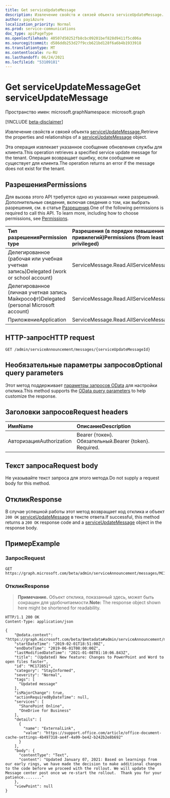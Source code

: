 ```yaml
---
title: Get serviceUpdateMessage
description: Извлечение свойств и связей объекта serviceUpdateMessage.
author: payiAzure
localization_priority: Normal
ms.prod: service-communications
doc_type: apiPageType
ms.openlocfilehash: 40507d50252fb8cbc09201bef828d9411f5cd06a
ms.sourcegitcommit: d586ddb253d27f9ccb621bd128f6a6b4b1933918
ms.translationtype: MT
ms.contentlocale: ru-RU
ms.lasthandoff: 06/24/2021
ms.locfileid: "53109181"
---
```

# <a name="get-serviceupdatemessage"></a><span data-ttu-id="b275d-103">Get serviceUpdateMessage</span><span class="sxs-lookup"><span data-stu-id="b275d-103">Get serviceUpdateMessage</span></span>
<span data-ttu-id="b275d-104">Пространство имен: microsoft.graph</span><span class="sxs-lookup"><span data-stu-id="b275d-104">Namespace: microsoft.graph</span></span>

[!INCLUDE [beta-disclaimer](../../includes/beta-disclaimer.md)]

<span data-ttu-id="b275d-105">Извлечение свойств и связей объекта [serviceUpdateMessage.](../resources/serviceupdatemessage.md)</span><span class="sxs-lookup"><span data-stu-id="b275d-105">Retrieve the properties and relationships of a [serviceUpdateMessage](../resources/serviceupdatemessage.md) object.</span></span>

<span data-ttu-id="b275d-106">Эта операция извлекает указанное сообщение обновления службы для клиента.</span><span class="sxs-lookup"><span data-stu-id="b275d-106">This operation retrieves a specified service update message for the tenant.</span></span> <span data-ttu-id="b275d-107">Операция возвращает ошибку, если сообщение не существует для клиента.</span><span class="sxs-lookup"><span data-stu-id="b275d-107">The operation returns an error if the message does not exist for the tenant.</span></span>

## <a name="permissions"></a><span data-ttu-id="b275d-108">Разрешения</span><span class="sxs-lookup"><span data-stu-id="b275d-108">Permissions</span></span>
<span data-ttu-id="b275d-p102">Для вызова этого API требуется одно из указанных ниже разрешений. Дополнительные сведения, включая сведения о том, как выбрать разрешения, см. в статье [Разрешения](/graph/permissions-reference).</span><span class="sxs-lookup"><span data-stu-id="b275d-p102">One of the following permissions is required to call this API. To learn more, including how to choose permissions, see [Permissions](/graph/permissions-reference).</span></span>

|<span data-ttu-id="b275d-111">Тип разрешения</span><span class="sxs-lookup"><span data-stu-id="b275d-111">Permission type</span></span>|<span data-ttu-id="b275d-112">Разрешения (в порядке повышения привилегий)</span><span class="sxs-lookup"><span data-stu-id="b275d-112">Permissions (from least to most privileged)</span></span>|
|:---|:---|
|<span data-ttu-id="b275d-113">Делегированное (рабочая или учебная учетная запись)</span><span class="sxs-lookup"><span data-stu-id="b275d-113">Delegated (work or school account)</span></span>|<span data-ttu-id="b275d-114">ServiceMessage.Read.All</span><span class="sxs-lookup"><span data-stu-id="b275d-114">ServiceMessage.Read.All</span></span>|
|<span data-ttu-id="b275d-115">Делегированное (личная учетная запись Майкрософт)</span><span class="sxs-lookup"><span data-stu-id="b275d-115">Delegated (personal Microsoft account)</span></span>|<span data-ttu-id="b275d-116">ServiceMessage.Read.All</span><span class="sxs-lookup"><span data-stu-id="b275d-116">ServiceMessage.Read.All</span></span>|
|<span data-ttu-id="b275d-117">Приложение</span><span class="sxs-lookup"><span data-stu-id="b275d-117">Application</span></span>|<span data-ttu-id="b275d-118">ServiceMessage.Read.All</span><span class="sxs-lookup"><span data-stu-id="b275d-118">ServiceMessage.Read.All</span></span>|

## <a name="http-request"></a><span data-ttu-id="b275d-119">HTTP-запрос</span><span class="sxs-lookup"><span data-stu-id="b275d-119">HTTP request</span></span>

<!-- {
  "blockType": "ignored"
}
-->
``` http
GET /admin/serviceAnnouncement/messages/{serviceUpdateMessageId}
```

## <a name="optional-query-parameters"></a><span data-ttu-id="b275d-120">Необязательные параметры запросов</span><span class="sxs-lookup"><span data-stu-id="b275d-120">Optional query parameters</span></span>
<span data-ttu-id="b275d-121">Этот метод поддерживает [параметры запросов OData](/graph/query-parameters) для настройки отклика.</span><span class="sxs-lookup"><span data-stu-id="b275d-121">This method supports the [OData query parameters](/graph/query-parameters) to help customize the response.</span></span>

## <a name="request-headers"></a><span data-ttu-id="b275d-122">Заголовки запросов</span><span class="sxs-lookup"><span data-stu-id="b275d-122">Request headers</span></span>
|<span data-ttu-id="b275d-123">Имя</span><span class="sxs-lookup"><span data-stu-id="b275d-123">Name</span></span>|<span data-ttu-id="b275d-124">Описание</span><span class="sxs-lookup"><span data-stu-id="b275d-124">Description</span></span>|
|:---|:---|
|<span data-ttu-id="b275d-125">Авторизация</span><span class="sxs-lookup"><span data-stu-id="b275d-125">Authorization</span></span>|<span data-ttu-id="b275d-p103">Bearer {токен}. Обязательный.</span><span class="sxs-lookup"><span data-stu-id="b275d-p103">Bearer {token}. Required.</span></span>|

## <a name="request-body"></a><span data-ttu-id="b275d-128">Текст запроса</span><span class="sxs-lookup"><span data-stu-id="b275d-128">Request body</span></span>
<span data-ttu-id="b275d-129">Не указывайте текст запроса для этого метода.</span><span class="sxs-lookup"><span data-stu-id="b275d-129">Do not supply a request body for this method.</span></span>

## <a name="response"></a><span data-ttu-id="b275d-130">Отклик</span><span class="sxs-lookup"><span data-stu-id="b275d-130">Response</span></span>

<span data-ttu-id="b275d-131">В случае успешной работы этот метод возвращает код отклика и объект `200 OK` [serviceUpdateMessage](../resources/serviceupdatemessage.md) в тексте ответа.</span><span class="sxs-lookup"><span data-stu-id="b275d-131">If successful, this method returns a `200 OK` response code and a [serviceUpdateMessage](../resources/serviceupdatemessage.md) object in the response body.</span></span>

## <a name="example"></a><span data-ttu-id="b275d-132">Пример</span><span class="sxs-lookup"><span data-stu-id="b275d-132">Example</span></span>

### <a name="request"></a><span data-ttu-id="b275d-133">Запрос</span><span class="sxs-lookup"><span data-stu-id="b275d-133">Request</span></span>
<!-- {
  "blockType": "request",
  "sampleKeys": ["MC172851"],
  "name": "get_serviceupdatemessage"
}
-->

``` http
GET https://graph.microsoft.com/beta/admin/serviceAnnouncement/messages/MC172851
```

### <a name="response"></a><span data-ttu-id="b275d-134">Отклик</span><span class="sxs-lookup"><span data-stu-id="b275d-134">Response</span></span>
><span data-ttu-id="b275d-135">**Примечание.** Объект отклика, показанный здесь, может быть сокращен для удобочитаемости.</span><span class="sxs-lookup"><span data-stu-id="b275d-135">**Note:** The response object shown here might be shortened for readability.</span></span>
<!-- {
  "blockType": "response",
  "truncated": true,
  "@odata.type": "microsoft.graph.serviceUpdateMessage"
}
-->

``` http
HTTP/1.1 200 OK
Content-Type: application/json

{
    "@odata.context": "https://graph.microsoft.com/beta/$metadata#admin/serviceAnnouncement/messages/$entity",
    "startDateTime": "2019-02-01T18:51:00Z",
    "endDateTime": "2019-06-01T08:00:00Z",
    "lastModifiedDateTime": "2021-01-08T01:10:06.843Z",
    "title": "(Updated) New feature: Changes to PowerPoint and Word to open files faster",
    "id": "MC172851",
    "category": "StayInformed",
    "severity": "Normal",
    "tags": [
      "Updated message"
    ],
    "isMajorChange": true,
    "actionRequiredByDateTime": null,
    "services": [
      "SharePoint Online",
      "OneDrive for Business"
    ],
    "details": [
      {
        "name": "ExternalLink",
        "value": "https://support.office.com/article/office-document-cache-settings-4b497318-ae4f-4a99-be42-b242b2e8b692"
      }
    ],
    "body": {
      "contentType": "Text",
      "content": "Updated January 07, 2021: Based on learnings from our early rings, we have made the decision to make additional changes to the code before we proceed with the rollout. We will update the Message center post once we re-start the rollout.  Thank you for your patience........"
    },
    "viewPoint": null
}
```